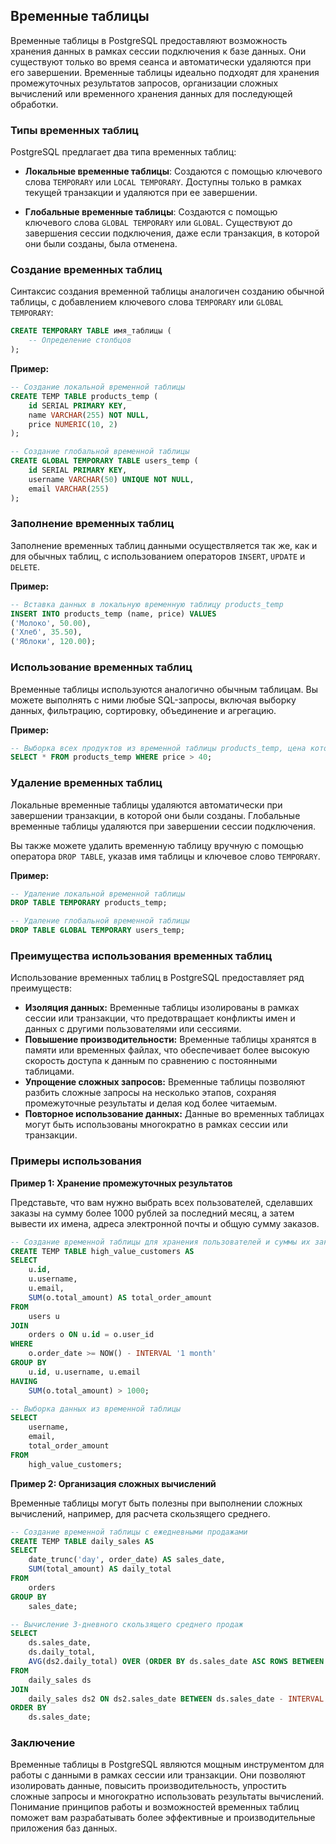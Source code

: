 ## Временные таблицы

Временные таблицы в PostgreSQL предоставляют возможность хранения данных в рамках сессии подключения к базе данных.  Они существуют только во время сеанса и автоматически удаляются при его завершении. Временные таблицы идеально подходят для хранения промежуточных результатов запросов, организации сложных вычислений или временного хранения данных для последующей обработки.

### Типы временных таблиц

PostgreSQL предлагает два типа временных таблиц:

* **Локальные временные таблицы**:  Создаются с помощью ключевого слова `TEMPORARY` или `LOCAL TEMPORARY`.  Доступны только в рамках текущей транзакции и удаляются при ее завершении.

* **Глобальные временные таблицы**: Создаются с помощью ключевого слова `GLOBAL TEMPORARY` или `GLOBAL`. Существуют до завершения сессии подключения, даже если транзакция, в которой они были созданы, была отменена.

### Создание временных таблиц

Синтаксис создания временной таблицы аналогичен созданию обычной таблицы, с добавлением ключевого слова `TEMPORARY` или `GLOBAL TEMPORARY`:

```sql
CREATE TEMPORARY TABLE имя_таблицы (
    -- Определение столбцов
);
```

**Пример:**

```sql
-- Создание локальной временной таблицы
CREATE TEMP TABLE products_temp (
    id SERIAL PRIMARY KEY,
    name VARCHAR(255) NOT NULL,
    price NUMERIC(10, 2)
);

-- Создание глобальной временной таблицы
CREATE GLOBAL TEMPORARY TABLE users_temp (
    id SERIAL PRIMARY KEY,
    username VARCHAR(50) UNIQUE NOT NULL,
    email VARCHAR(255)
);
```

### Заполнение временных таблиц

Заполнение временных таблиц данными осуществляется так же, как и для обычных таблиц, с использованием операторов `INSERT`, `UPDATE` и `DELETE`.

**Пример:**

```sql
-- Вставка данных в локальную временную таблицу products_temp
INSERT INTO products_temp (name, price) VALUES
('Молоко', 50.00),
('Хлеб', 35.50),
('Яблоки', 120.00);
```

### Использование временных таблиц

Временные таблицы используются аналогично обычным таблицам. Вы можете выполнять с ними любые SQL-запросы, включая выборку данных, фильтрацию, сортировку, объединение и агрегацию.

**Пример:**

```sql
-- Выборка всех продуктов из временной таблицы products_temp, цена которых больше 40
SELECT * FROM products_temp WHERE price > 40;
```

### Удаление временных таблиц

Локальные временные таблицы удаляются автоматически при завершении транзакции, в которой они были созданы. Глобальные временные таблицы удаляются при завершении сессии подключения. 

Вы также можете удалить временную таблицу вручную с помощью оператора `DROP TABLE`, указав имя таблицы и ключевое слово `TEMPORARY`.

**Пример:**

```sql
-- Удаление локальной временной таблицы
DROP TABLE TEMPORARY products_temp;

-- Удаление глобальной временной таблицы
DROP TABLE GLOBAL TEMPORARY users_temp;
```

### Преимущества использования временных таблиц

Использование временных таблиц в PostgreSQL предоставляет ряд преимуществ:

* **Изоляция данных:** Временные таблицы изолированы в рамках сессии или транзакции, что предотвращает конфликты имен и данных с другими пользователями или сессиями.
* **Повышение производительности:** Временные таблицы хранятся в памяти или временных файлах, что обеспечивает более высокую скорость доступа к данным по сравнению с постоянными таблицами.
* **Упрощение сложных запросов:** Временные таблицы позволяют разбить сложные запросы на несколько этапов, сохраняя промежуточные результаты и делая код более читаемым.
* **Повторное использование данных:** Данные во временных таблицах могут быть использованы многократно в рамках сессии или транзакции.

### Примеры использования

**Пример 1: Хранение промежуточных результатов**

Представьте, что вам нужно выбрать всех пользователей, сделавших заказы на сумму более 1000 рублей за последний месяц, а затем вывести их имена, адреса электронной почты и общую сумму заказов. 

```sql
-- Создание временной таблицы для хранения пользователей и суммы их заказов
CREATE TEMP TABLE high_value_customers AS
SELECT
    u.id,
    u.username,
    u.email,
    SUM(o.total_amount) AS total_order_amount
FROM
    users u
JOIN
    orders o ON u.id = o.user_id
WHERE
    o.order_date >= NOW() - INTERVAL '1 month'
GROUP BY
    u.id, u.username, u.email
HAVING
    SUM(o.total_amount) > 1000;

-- Выборка данных из временной таблицы
SELECT
    username,
    email,
    total_order_amount
FROM
    high_value_customers;
```

**Пример 2: Организация сложных вычислений**

Временные таблицы могут быть полезны при выполнении сложных вычислений, например, для расчета скользящего среднего.

```sql
-- Создание временной таблицы с ежедневными продажами
CREATE TEMP TABLE daily_sales AS
SELECT
    date_trunc('day', order_date) AS sales_date,
    SUM(total_amount) AS daily_total
FROM
    orders
GROUP BY
    sales_date;

-- Вычисление 3-дневного скользящего среднего продаж
SELECT
    ds.sales_date,
    ds.daily_total,
    AVG(ds2.daily_total) OVER (ORDER BY ds.sales_date ASC ROWS BETWEEN 2 PRECEDING AND CURRENT ROW) AS moving_average
FROM
    daily_sales ds
JOIN
    daily_sales ds2 ON ds2.sales_date BETWEEN ds.sales_date - INTERVAL '2 days' AND ds.sales_date
ORDER BY
    ds.sales_date;
```

### Заключение

Временные таблицы в PostgreSQL являются мощным инструментом для работы с данными в рамках сессии или транзакции. Они позволяют изолировать данные, повысить производительность, упростить сложные запросы и многократно использовать результаты вычислений. Понимание принципов работы и возможностей временных таблиц поможет вам разрабатывать более эффективные и производительные приложения баз данных.
